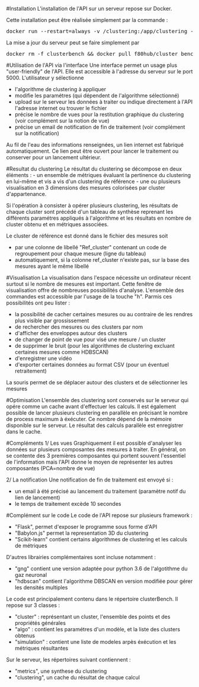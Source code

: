 #Installation
L'installation de l'API sur un serveur repose sur Docker.
 
Cette installation peut être réalisée simplement par la commande :
<pre>docker run --restart=always -v /clustering:/app/clustering -p 5000:5000 --name clusterbench -d f80hub/cluster_bench_x86:latest</pre>

La mise a jour du serveur peut se faire simplement par 
<pre>
docker rm -f clusterbench && docker pull f80hub/cluster_bench_x86:latest && docker run --restart=always -v /clustering:/app/clustering -p 5000:5000 --name clusterbench -d f80hub/cluster_bench_x86:latest
</pre>


#Utilisation de l'API via l'interface
Une interface permet un usage plus "user-friendly" de l'API. Elle est accessible à l'adresse du serveur sur le port 5000. 
L'utilisateur y sélectionne 
- l'algorithme de clustering à appliquer
- modifie les paramétres (qui dépendent de l'algorithme sélectionné)
- upload sur le serveur les données à traiter ou indique directement à l'API l'adresse internet ou trouver le fichier
- précise le nombre de vues pour la restitution graphique du clustering (voir complément sur la notion de vue)
- précise un email de notification de fin de traitement (voir complément sur la notification)

Au fil de l'eau des informations renseignées, un lien internet est fabriqué automatiquement. Ce lien peut
être ouvert pour lancer le traitement ou conserver pour un lancement ultérieur.

#Resultat du clustering
Le résultat du clustering se décompose en deux éléments :
    - un ensemble de métriques évaluant la pertinence du clustering en lui-même et vis a vis d'un clustering de référence
    - une ou plusieurs visualisation en 3 dimensions des mesures colorisées par cluster d'appartenance.

Si l'opération à consister à opérer plusieurs clustering, les résultats de chaque cluster sont précédé d'un tableau de synthèse
reprenant les différents paramétres appliqués à l'algorithme et les résultats en nombre de cluster obtenu et en métriques associées.

Le cluster de référence est donné dans le fichier des mesures soit
- par une colonne de libellé "Ref_cluster" contenant un code de regroupement pour chaque mesure (ligne du tableau)
- automatiquement, si la colonne ref_cluster n'existe pas, sur la base des mesures ayant le même libellé

#Visualisation
La visualisation dans l'espace nécessite un ordinateur récent surtout si le nombre de mesures est important. 
Cette fenêtre de visualisation offre de nombreuses possibilités d'analyse. 
L'ensemble des commandes est accessible par l'usage de la touche "h". Parmis ces possibilités ont peu lister :
- la possibilité de cacher certaines mesures ou au contraire de les rendres plus visible par grossissement
- de rechercher des mesures ou des clusters par nom 
- d'afficher des enveloppes autour des clusters
- de changer de point de vue pour visé une mesure / un cluster
- de supprimer le bruit (pour les algorithmes de clustering excluant certaines mesures comme HDBSCAN)
- d'enregistrer une vidéo
- d'exporter certaines données au format CSV (pour un éventuel retraitement)

La souris permet de se déplacer autour des clusters et de sélectionner les mesures


#Optimisation
L'ensemble des clustering sont conservés sur le serveur qui opére comme un cache avant d'effectuer les calculs.
Il est également possible de lancer plusieurs clustering en parallèle en précisant le nombre de process maximum à éxécuter.
Ce nombre dépend de la mémoire disponible sur le serveur. Le résultat des calculs parallèle est enregistrer dans le cache.

#Compléments
1/ Les vues
Graphiquement il est possible d'analyser les données sur plusieurs composantes des mesures à traiter. En général, on se
contente des 3 premières composantes qui portent souvent l'essentiel de l'information mais l'API donne le moyen de représenter
les autres composantes (PCA=nombre de vue)

2/ La notification
Une notification de fin de traitement est envoyé si :
 - un email à été précisé au lancement du traitement (paramètre notif du lien de lancement)
 - le temps de traitement excède 10 secondes
 
#Complément sur le code
Le code de l'API repose sur plusieurs framework :
 - "Flask", permet d'exposer le programme sous forme d'API
 - "Babylon.js" permet la representation 3D du clustering
 - "Scikit-learn" contient certains algorithmes de clustering et les calculs de métriques
 
D'autres librairies complémentaires sont incluse notamment :
 - "gng" contient une version adaptée pour python 3.6 de l'algotithme du gaz neuronal
 - "hdbscan" contient l'algorithme DBSCAN en version modifiée pour gérer les densités multiples
 
Le code est principalement contenu dans le répertoire clusterBench. 
Il repose sur 3 classes :
 - "cluster" : représentant un cluster, l'ensemble des points et des propriétés générales
 - "algo" : contient les paramétres d'un modèle, et la liste des clusters obtenus
 - "simulation" : contient une liste de modeles arpès éxécution et les métriques résultantes
 
Sur le serveur, les répertoires suivant contiennent :
- "metrics", une synthese du clustering
- "clustering", un cache du résultat de chaque calcul
 
 

 
